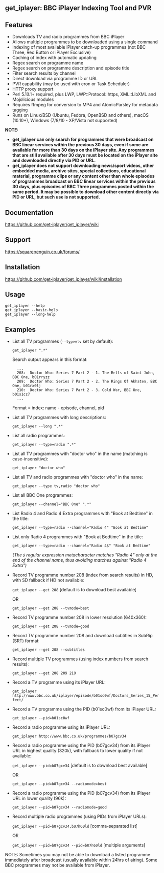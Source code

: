 ## get_iplayer: BBC iPlayer Indexing Tool and PVR

## Features

* Downloads TV and radio programmes from BBC iPlayer
* Allows multiple programmes to be downloaded using a single command
* Indexing of most available iPlayer catch-up programmes (not BBC Three, Red Button or iPlayer Exclusive)
* Caching of index with automatic updating
* Regex search on programme name 
* Regex search on programme description and episode title
* Filter search results by channel
* Direct download via programme ID or URL
* PVR capability (may be used with cron or Task Scheduler)
* HTTP proxy support
* Perl 5.10.1+ required, plus LWP, LWP::Protocol::https, XML::LibXML and Mojolicious modules
* Requires ffmpeg for conversion to MP4 and AtomicParsley for metadata tagging
* Runs on Linux/BSD (Ubuntu, Fedora, OpenBSD and others), macOS (10.10+), Windows (7/8/10 - XP/Vista not supported)

**NOTE:** 

- **get_iplayer can only search for programmes that were broadcast on BBC linear services within the previous 30 days, even if some are available for more than 30 days on the iPlayer site. Any programmes that are still available after 30 days must be located on the iPlayer site and downloaded directly via PID or URL.**
- **get_iplayer does not support downloading news/sport videos, other embedded media, archive sites, special collections, educational material, programme clips or any content other than whole episodes of programmes broadcast on BBC linear services within the previous 30 days, plus episodes of BBC Three programmes posted within the same period. It may be possible to download other content directly via PID or URL, but such use is not supported.**

## Documentation

<https://github.com/get-iplayer/get_iplayer/wiki>
	
## Support

<https://squarepenguin.co.uk/forums/>

## Installation

<https://github.com/get-iplayer/get_iplayer/wiki/installation>

## Usage 
  
	get_iplayer --help
	get_iplayer --basic-help
	get_iplayer --long-help

## Examples

* List all TV programmes (`--type=tv` set by default):

	`get_iplayer ".*"`

	Search output appears in this format:

		...
		208:  Doctor Who: Series 7 Part 2 - 1. The Bells of Saint John, BBC One, b01rryzz
		209:  Doctor Who: Series 7 Part 2 - 2. The Rings Of Akhaten, BBC One, b01rx0lj
		210:  Doctor Who: Series 7 Part 2 - 3. Cold War, BBC One, b01s1cz7
		...

	Format = index: name - episode, channel, pid 
  
* List all TV programmes with long descriptions:

	`get_iplayer --long ".*"`

* List all radio programmes:

	`get_iplayer --type=radio ".*"`

* List all TV programmes with "doctor who" in the name (matching is case-insensitive):

	`get_iplayer "doctor who"`

* List all TV and radio programmes with "doctor who" in the name:

	`get_iplayer --type tv,radio "doctor who"`

* List all BBC One programmes:

	`get_iplayer --channel="BBC One" ".*"`

* List Radio 4 and Radio 4 Extra programmes with "Book at Bedtime" in the title:

	`get_iplayer --type=radio --channel="Radio 4" "Book at Bedtime"`
	
* List only Radio 4 programmes with "Book at Bedtime" in the title:

	`get_iplayer --type=radio --channel="Radio 4$" "Book at Bedtime"`

	*(The `$` regular expression metacharacter matches "Radio 4" only at the end of the channel name, thus avoiding matches against "Radio 4 Extra")*

* Record TV programme number 208 (index from search results) in HD, with SD fallback if HD not available:

	`get_iplayer --get 208` [default is to download best available]
	
	OR	

	`get_iplayer --get 208 --tvmode=best`

* Record TV programme number 208 in lower resolution (640x360):

	`get_iplayer --get 208 --tvmode=good`

* Record TV programme number 208 and download subtitles in SubRip (SRT) format:

	`get_iplayer --get 208 --subtitles`

* Record multiple TV programmes (using index numbers from search results): 

	`get_iplayer --get 208 209 210`

* Record a TV programme using its iPlayer URL:

	`get_iplayer http://www.bbc.co.uk/iplayer/episode/b01sc0wf/Doctors_Series_15_Perfect/`

* Record a TV programme using the PID (b01sc0wf) from its iPlayer URL:

	`get_iplayer --pid=b01sc0wf`
	
* Record a radio programme using its iPlayer URL:

    `get_iplayer http://www.bbc.co.uk/programmes/b07gcv34`	
* Record a radio programme using the PID (b07gcv34) from its iPlayer URL in highest quality (320k), with fallback to lower quality if not available:

	`get_iplayer --pid=b07gcv34` [default is to download best available]
	
	OR	

	`get_iplayer --pid=b07gcv34 --radiomode=best`

* Record a radio programme using the PID (b07gcv34) from its iPlayer URL in lower quality (96k):

	`get_iplayer --pid=b07gcv34 --radiomode=good`

* Record multiple radio programmes (using PIDs from iPlayer URLs): 

	`get_iplayer --pid=b07gcv34,b07h60ld` [comma-separated list]

	OR	

	`get_iplayer --pid=b07gcv34 --pid=b07h60ld` [multiple arguments]

NOTE: Sometimes you may not be able to download a listed programme immediately after broadcast (usually available within 24hrs of airing). Some BBC programmes may not be available from iPlayer.
